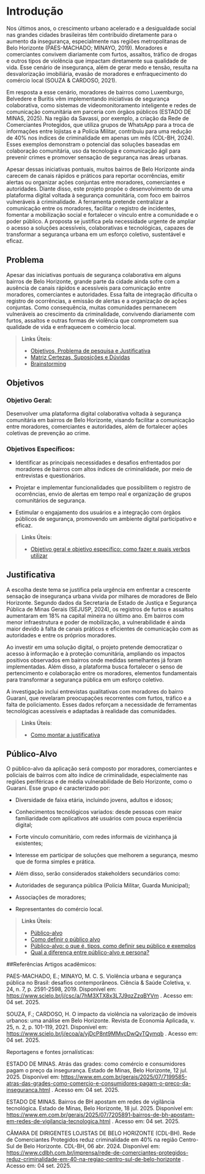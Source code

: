 # Introdução

Nos últimos anos, o crescimento urbano acelerado e a desigualdade social nas grandes cidades brasileiras têm contribuído diretamente para o aumento da insegurança, especialmente nas regiões metropolitanas de Belo Horizonte (PAES-MACHADO; MINAYO, 2019). Moradores e comerciantes convivem diariamente com furtos, assaltos, tráfico de drogas e outros tipos de violência que impactam diretamente sua qualidade de vida. Esse cenário de insegurança, além de gerar medo e tensão, resulta na desvalorização imobiliária, evasão de moradores e enfraquecimento do comércio local (SOUZA & CARDOSO, 2021).

Em resposta a esse cenário, moradores de bairros como Luxemburgo, Belvedere e Buritis vêm implementando iniciativas de segurança colaborativa, como sistemas de videomonitoramento inteligente e redes de comunicação comunitária em parceria com órgãos públicos (ESTADO DE MINAS, 2025). Na região da Savassi, por exemplo, a criação da Rede de Comerciantes Protegidos, que utiliza grupos de WhatsApp para a troca de informações entre lojistas e a Polícia Militar, contribuiu para uma redução de 40% nos índices de criminalidade em apenas um mês (CDL-BH, 2024). Esses exemplos demonstram o potencial das soluções baseadas em colaboração comunitária, uso da tecnologia e comunicação ágil para prevenir crimes e promover sensação de segurança nas áreas urbanas.

Apesar dessas iniciativas pontuais, muitos bairros de Belo Horizonte ainda carecem de canais rápidos e práticos para reportar ocorrências, emitir alertas ou organizar ações conjuntas entre moradores, comerciantes e autoridades. Diante disso, este projeto propõe o desenvolvimento de uma plataforma digital voltada à segurança comunitária, com foco em bairros vulneráveis à criminalidade. A ferramenta pretende centralizar a comunicação entre os moradores, facilitar o registro de incidentes, fomentar a mobilização social e fortalecer o vínculo entre a comunidade e o poder público. A proposta se justifica pela necessidade urgente de ampliar o acesso a soluções acessíveis, colaborativas e tecnológicas, capazes de transformar a segurança urbana em um esforço coletivo, sustentável e eficaz.

## Problema

Apesar das iniciativas pontuais de segurança colaborativa em alguns bairros de Belo Horizonte, grande parte da cidade ainda sofre com a ausência de canais rápidos e acessíveis para comunicação entre moradores, comerciantes e autoridades. Essa falta de integração dificulta o registro de ocorrências, a emissão de alertas e a organização de ações conjuntas. Como consequência, muitas comunidades permanecem vulneráveis ao crescimento da criminalidade, convivendo diariamente com furtos, assaltos e outras formas de violência que comprometem sua qualidade de vida e enfraquecem o comércio local.

> **Links Úteis**:
> - [Objetivos, Problema de pesquisa e Justificativa](https://medium.com/@versioparole/objetivos-problema-de-pesquisa-e-justificativa-c98c8233b9c3)
> - [Matriz Certezas, Suposições e Dúvidas](https://medium.com/educa%C3%A7%C3%A3o-fora-da-caixa/matriz-certezas-suposi%C3%A7%C3%B5es-e-d%C3%BAvidas-fa2263633655)
> - [Brainstorming](https://www.euax.com.br/2018/09/brainstorming/)

## Objetivos

### Objetivo Geral:

Desenvolver uma plataforma digital colaborativa voltada à segurança comunitária em bairros de Belo Horizonte, visando facilitar a comunicação entre moradores, comerciantes e autoridades, além de fortalecer ações coletivas de prevenção ao crime.

### Objetivos Específicos:

- Identificar as principais necessidades e desafios enfrentados por moradores de bairros com altos índices de criminalidade, por meio de entrevistas e questionários.

- Projetar e implementar funcionalidades que possibilitem o registro de ocorrências, envio de alertas em tempo real e organização de grupos comunitários de segurança.

- Estimular o engajamento dos usuários e a integração com órgãos públicos de segurança, promovendo um ambiente digital participativo e eficaz.
 
> **Links Úteis**:
> - [Objetivo geral e objetivo específico: como fazer e quais verbos utilizar](https://blog.mettzer.com/diferenca-entre-objetivo-geral-e-objetivo-especifico/)

## Justificativa

A escolha deste tema se justifica pela urgência em enfrentar a crescente sensação de insegurança urbana vivida por milhares de moradores de Belo Horizonte. Segundo dados da Secretaria de Estado de Justiça e Segurança Pública de Minas Gerais (SEJUSP, 2024), os registros de furtos e assaltos aumentaram em 18% na capital mineira no último ano. Em bairros com menor infraestrutura e poder de mobilização, a vulnerabilidade é ainda maior devido à falta de canais práticos e eficientes de comunicação com as autoridades e entre os próprios moradores.

Ao investir em uma solução digital, o projeto pretende democratizar o acesso à informação e à proteção comunitária, ampliando os impactos positivos observados em bairros onde medidas semelhantes já foram implementadas. Além disso, a plataforma busca fortalecer o senso de pertencimento e colaboração entre os moradores, elementos fundamentais para transformar a segurança pública em um esforço coletivo.

A investigação inclui entrevistas qualitativas com moradores do bairro Guarani, que revelaram preocupações recorrentes com furtos, tráfico e a falta de policiamento. Esses dados reforçam a necessidade de ferramentas tecnológicas acessíveis e adaptadas à realidade das comunidades.

> **Links Úteis**:
> - [Como montar a justificativa](https://guiadamonografia.com.br/como-montar-justificativa-do-tcc/)

## Público-Alvo

O público-alvo da aplicação será composto por moradores, comerciantes e policiais de bairros com alto índice de criminalidade, especialmente nas regiões periféricas e de média vulnerabilidade de Belo Horizonte, como o Guarani. Esse grupo é caracterizado por:

- Diversidade de faixa etária, incluindo jovens, adultos e idosos;

- Conhecimentos tecnológicos variados: desde pessoas com maior familiaridade com aplicativos até usuários com pouca experiência digital;

- Forte vínculo comunitário, com redes informais de vizinhança já existentes;

- Interesse em participar de soluções que melhorem a segurança, mesmo que de forma simples e prática.

- Além disso, serão considerados stakeholders secundários como:

- Autoridades de segurança pública (Polícia Militar, Guarda Municipal);

- Associações de moradores;

- Representantes do comércio local.

> **Links Úteis**:
> - [Público-alvo](https://blog.hotmart.com/pt-br/publico-alvo/)
> - [Como definir o público alvo](https://exame.com/pme/5-dicas-essenciais-para-definir-o-publico-alvo-do-seu-negocio/)
> - [Público-alvo: o que é, tipos, como definir seu público e exemplos](https://klickpages.com.br/blog/publico-alvo-o-que-e/)
> - [Qual a diferença entre público-alvo e persona?](https://rockcontent.com/blog/diferenca-publico-alvo-e-persona/)

##Referências
Artigos acadêmicos:

PAES-MACHADO, E.; MINAYO, M. C. S. Violência urbana e segurança pública no Brasil: desafios contemporâneos. Ciência & Saúde Coletiva, v. 24, n. 7, p. 2591-2598, 2019. Disponível em: https://www.scielo.br/j/csc/a/7hM3XTX8x3L7J9qzZzqBYVm
. Acesso em: 04 set. 2025.

SOUZA, F.; CARDOSO, H. O impacto da violência na valorização de imóveis urbanos: uma análise em Belo Horizonte. Revista de Economia Aplicada, v. 25, n. 2, p. 101-119, 2021. Disponível em: https://www.scielo.br/j/ecoa/a/yjDcP8nt9MMvcDwQvTQymqb
. Acesso em: 04 set. 2025.

Reportagens e fontes jornalísticas:

ESTADO DE MINAS. Atrás das grades: como comércio e consumidores pagam o preço da insegurança. Estado de Minas, Belo Horizonte, 12 jul. 2025. Disponível em: https://www.em.com.br/gerais/2025/07/7199585-atras-das-grades-como-comercio-e-consumidores-pagam-o-preco-da-inseguranca.html
. Acesso em: 04 set. 2025.

ESTADO DE MINAS. Bairros de BH apostam em redes de vigilância tecnológica. Estado de Minas, Belo Horizonte, 18 jul. 2025. Disponível em: https://www.em.com.br/gerais/2025/07/7205891-bairros-de-bh-apostam-em-redes-de-vigilancia-tecnologica.html
. Acesso em: 04 set. 2025.

CÂMARA DE DIRIGENTES LOJISTAS DE BELO HORIZONTE (CDL-BH). Rede de Comerciantes Protegidos reduz criminalidade em 40% na região Centro-Sul de Belo Horizonte. CDL-BH, 06 abr. 2024. Disponível em: https://www.cdlbh.com.br/imprensa/rede-de-comerciantes-protegidos-reduz-criminalidade-em-40-na-regiao-centro-sul-de-belo-horizonte
. Acesso em: 04 set. 2025.

